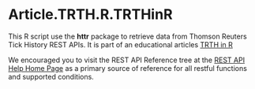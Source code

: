 # Article.TRTH.R.TRTHinR
This R script use the **httr** package to retrieve data from Thomson Reuters Tick History REST APIs.
It is part of an educational articles [TRTH in R](https://developers.thomsonreuters.com/articles-samples)

We encouraged you to visit the REST API Reference tree at the [REST API Help Home Page](https://hosted.datascopeapi.reuters.com/RestApi.Help/Home/Index) as a primary source of reference for all restful functions and supported conditions.
